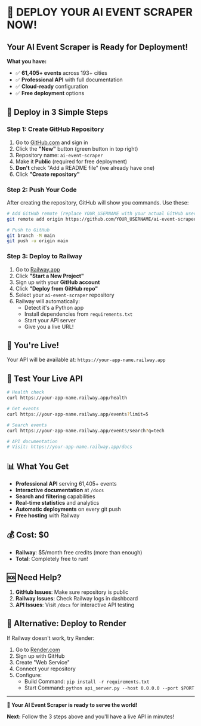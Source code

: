 # 🚀 DEPLOY YOUR AI EVENT SCRAPER NOW!

## Your AI Event Scraper is Ready for Deployment!

**What you have:**
- ✅ **61,405+ events** across 193+ cities
- ✅ **Professional API** with full documentation
- ✅ **Cloud-ready** configuration
- ✅ **Free deployment** options

## 🎯 Deploy in 3 Simple Steps

### Step 1: Create GitHub Repository
1. Go to [GitHub.com](https://github.com) and sign in
2. Click the **"New"** button (green button in top right)
3. Repository name: `ai-event-scraper`
4. Make it **Public** (required for free deployment)
5. **Don't** check "Add a README file" (we already have one)
6. Click **"Create repository"**

### Step 2: Push Your Code
After creating the repository, GitHub will show you commands. Use these:

```bash
# Add GitHub remote (replace YOUR_USERNAME with your actual GitHub username)
git remote add origin https://github.com/YOUR_USERNAME/ai-event-scraper.git

# Push to GitHub
git branch -M main
git push -u origin main
```

### Step 3: Deploy to Railway
1. Go to [Railway.app](https://railway.app)
2. Click **"Start a New Project"**
3. Sign up with your **GitHub account**
4. Click **"Deploy from GitHub repo"**
5. Select your `ai-event-scraper` repository
6. Railway will automatically:
   - Detect it's a Python app
   - Install dependencies from `requirements.txt`
   - Start your API server
   - Give you a live URL!

## 🎉 You're Live!

Your API will be available at: `https://your-app-name.railway.app`

## 🧪 Test Your Live API

```bash
# Health check
curl https://your-app-name.railway.app/health

# Get events
curl https://your-app-name.railway.app/events?limit=5

# Search events
curl https://your-app-name.railway.app/events/search?q=tech

# API documentation
# Visit: https://your-app-name.railway.app/docs
```

## 📊 What You Get

- **Professional API** serving 61,405+ events
- **Interactive documentation** at `/docs`
- **Search and filtering** capabilities
- **Real-time statistics** and analytics
- **Automatic deployments** on every git push
- **Free hosting** with Railway

## 💰 Cost: $0

- **Railway**: $5/month free credits (more than enough)
- **Total**: Completely free to run!

## 🆘 Need Help?

1. **GitHub Issues**: Make sure repository is public
2. **Railway Issues**: Check Railway logs in dashboard
3. **API Issues**: Visit `/docs` for interactive API testing

## 🎯 Alternative: Deploy to Render

If Railway doesn't work, try Render:

1. Go to [Render.com](https://render.com)
2. Sign up with GitHub
3. Create "Web Service"
4. Connect your repository
5. Configure:
   - Build Command: `pip install -r requirements.txt`
   - Start Command: `python api_server.py --host 0.0.0.0 --port $PORT`

---

**🚀 Your AI Event Scraper is ready to serve the world!**

**Next:** Follow the 3 steps above and you'll have a live API in minutes!